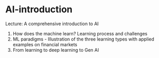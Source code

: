 # AI-introduction
Lecture: A comprehensive introduction to AI
1. How does the machine learn? Learning process and challenges
2. ML paradigms - Illustration of the three learning types with applied examples on financial markets
3. From learning to deep learning to Gen AI
